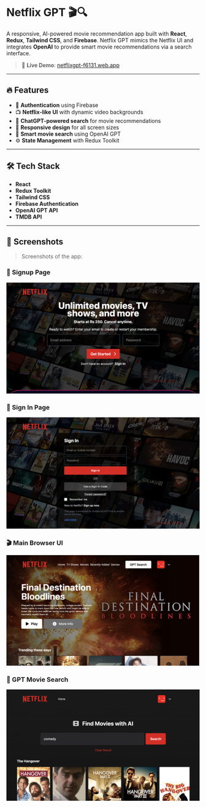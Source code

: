 # Netflix GPT 🎬🔍

A responsive, AI-powered movie recommendation app built with **React**, **Redux**, **Tailwind CSS**, and **Firebase**. Netflix GPT mimics the Netflix UI and integrates **OpenAI** to provide smart movie recommendations via a search interface.

> 🚀 **Live Demo**: [netflixgpt-f6131.web.app](https://netflixgpt-f6131.web.app/)

---

## 🔥 Features

- 🔐 **Authentication** using Firebase
- 📺 **Netflix-like UI** with dynamic video backgrounds
- 💬 **ChatGPT-powered search** for movie recommendations
- 🎨 **Responsive design** for all screen sizes
- 🧠 **Smart movie search** using OpenAI GPT
- ⚙️ **State Management** with Redux Toolkit

---

## 🛠️ Tech Stack

- **React**
- **Redux Toolkit**
- **Tailwind CSS**
- **Firebase Authentication**
- **OpenAI GPT API**
- **TMDB API**

---

## 📸 Screenshots

> Screenshots of the app:

### 📝 Signup Page
![Signup](image-3.png)

### 🔐 Sign In Page
![Sign In](image-4.png)

### 🎬 Main Browser UI
![Main Browser](image.png)

### 🤖 GPT Movie Search
![GPT Search](image-1.png)


